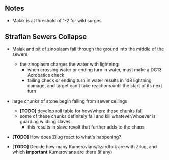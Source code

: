 ## Notes

- Malak is at threshold of 1-2 for wild surges


## Straflan Sewers Collapse

- Malak and pit of zinoplasm fall through the ground into the middle of the sewers
  - the zinoplasm charges the water with lightning:
    - when crossing water or ending turn in water, must make a DC13 Acrobatics check
    - failing check or ending turn in water results in 1d8 lightning damage, and target can't take reactions until the start of its next turn
- large chunks of stone begin falling from sewer ceilings
  - **[TODO]** develop roll table for how/where these chunks fall
  - some of these chunks definitely fall and kill whatever/whoever is guarding wildling slaves
    - this results in slave revolt that further adds to the chaos

- **[TODO]** How does Zilug react to what's happening?
- **[TODO]** Decide how many Kumerovians/lizardfolk are with Zilug, and which **important** Kumerovians are there (if any)
